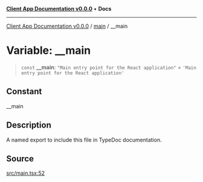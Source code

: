 [**Client App Documentation v0.0.0**](../../README.md) • **Docs**

***

[Client App Documentation v0.0.0](../../README.md) / [main](../README.md) / \_\_main

# Variable: \_\_main

> `const` **\_\_main**: `"Main entry point for the React application"` = `'Main entry point for the React application'`

## Constant

__main

## Description

A named export to include this file in TypeDoc documentation.

## Source

[src/main.tsx:52](https://github.com/jimmykurian/Reactivities/blob/633810562ac0154bf2188296ae36469e6b58f86e/client-app/src/main.tsx#L52)
